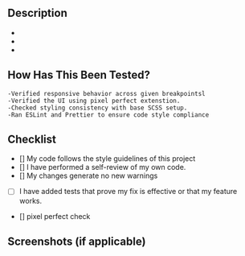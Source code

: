 ## Description

-
-
-

## How Has This Been Tested?

    -Verified responsive behavior across given breakpointsl
    -Verified the UI using pixel perfect extenstion.
    -Checked styling consistency with base SCSS setup.
    -Ran ESLint and Prettier to ensure code style compliance

## Checklist

-   [] My code follows the style guidelines of this project
-   [] I have performed a self-review of my own code.
-   [] My changes generate no new warnings
-   [ ] I have added tests that prove my fix is effective or that my feature works.
-   [] pixel perfect check

## Screenshots (if applicable)
